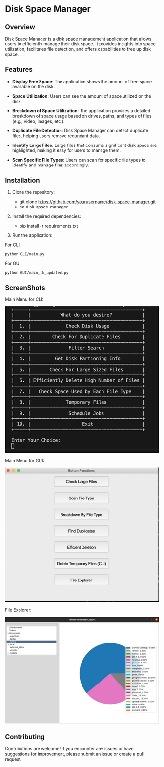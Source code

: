 # Disk Space Manager

## Overview

Disk Space Manager is a disk space management application that allows users to efficiently manage their disk space. It provides insights into space utilization, facilitates file detection, and offers capabilities to free up disk space.

## Features

- **Display Free Space**: The application shows the amount of free space available on the disk.

- **Space Utilization**: Users can see the amount of space utilized on the disk.

- **Breakdown of Space Utilization**: The application provides a detailed breakdown of space usage based on drives, paths, and types of files (e.g., video, images, etc.).

- **Duplicate File Detection**: Disk Space Manager can detect duplicate files, helping users remove redundant data.

- **Identify Large Files**: Large files that consume significant disk space are highlighted, making it easy for users to manage them.

- **Scan Specific File Types**: Users can scan for specific file types to identify and manage files accordingly.

## Installation

1. Clone the repository:
   - git clone https://github.com/yourusername/disk-space-manager.git
   - cd disk-space-manager

2. Install the required dependencies:
    - pip install -r requirements.txt

3. Run the application:

For CLI:

    python CLI/main.py


For GUI
    
    python GUI/main_tk_updated.py


## ScreenShots

Main Menu for CLI:

![MainMenu-CLI](./data/MainMenu-CLI.png)

Main Menu for GUI:


![MainMenu-GUI](./data/MainMenu-GUI.png)


File Explorer:


![FileExplorer](./data/FileExplorer.jpg)


## Contributing

Contributions are welcome! If you encounter any issues or have suggestions for improvement, please submit an issue or create a pull request.






  
